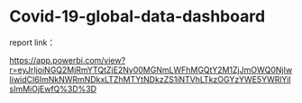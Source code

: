 # Covid-19-global-data-dashboard

report link：

https://app.powerbi.com/view?r=eyJrIjoiNGQ2MjRmYTQtZjE2Ny00MGNmLWFhMGQtY2M1ZjJmOWQ0NjIwIiwidCI6ImNkNWRmNDkxLTZhMTYtNDkzZS1iNTVhLTkzOGYzYWE5YWRlYiIsImMiOjEwfQ%3D%3D
